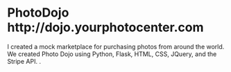 <h1> PhotoDojo http://dojo.yourphotocenter.com </h1>

I created  a mock marketplace for purchasing photos from around the world. We created Photo Dojo using Python, Flask, HTML, CSS, JQuery, and the Stripe API.
<tt></tt>.
